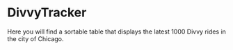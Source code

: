 # DivvyTracker
Here you will find a sortable table that displays the latest 1000 Divvy rides in the city of Chicago.
